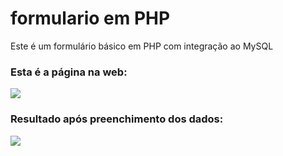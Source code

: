 <h1>formulario em PHP</h1>
<p>Este é um formulário básico em PHP com integração ao MySQL</p>
<h3>Esta é a página na web:</h3>
<img src = "https://user-images.githubusercontent.com/99451711/184461503-225b3ef5-c901-4e37-adb3-988440d5cf70.JPG"><br/>
<h3>Resultado após preenchimento dos dados:</h3>
<img src = "https://user-images.githubusercontent.com/99451711/184462498-71b8d2f2-0874-4633-8f2a-521a8a102040.JPG">
